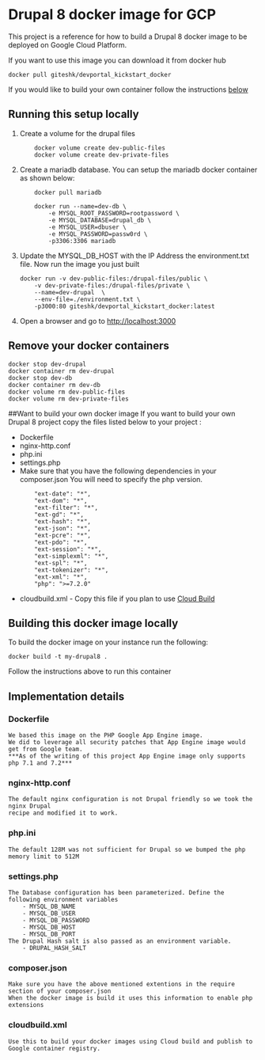 # Drupal 8 docker image for GCP

This project is a reference for how to build a Drupal 8 docker image to be deployed on Google Cloud Platform.

If you want to use this image you can download it from docker hub

    docker pull giteshk/devportal_kickstart_docker

If you would like to build your own container follow the instructions [below](#Want-to-build-your-own-docker-image)

## Running this setup locally
1. Create a volume for the drupal files
    ```
        docker volume create dev-public-files
        docker volume create dev-private-files
    ```
2.  Create a mariadb database.
    You can setup the mariadb docker container as shown below:
    ```
        docker pull mariadb
    
        docker run --name=dev-db \
            -e MYSQL_ROOT_PASSWORD=rootpassword \
            -e MYSQL_DATABASE=drupal_db \
            -e MYSQL_USER=dbuser \
            -e MYSQL_PASSWORD=passw0rd \
            -p3306:3306 mariadb
    ```    
3. Update the MYSQL_DB_HOST with the IP Address the environment.txt file. Now run the image you just built
    ```
    docker run -v dev-public-files:/drupal-files/public \
        -v dev-private-files:/drupal-files/private \
        --name=dev-drupal  \
        --env-file=./environment.txt \
        -p3000:80 giteshk/devportal_kickstart_docker:latest 
    ```
4. Open a browser and go to [http://localhost:3000](http://localhost:3000)

## Remove your docker containers

    docker stop dev-drupal
    docker container rm dev-drupal 
    docker stop dev-db
    docker container rm dev-db 
    docker volume rm dev-public-files 
    docker volume rm dev-private-files

##Want to build your own docker image
If you want to build your own Drupal 8 project copy the files listed below to your project :
- Dockerfile
- nginx-http.conf
- php.ini
- settings.php
- Make sure that you have the following dependencies in your composer.json
  You will need to specify the php version.
    ``` 
        "ext-date": "*",
        "ext-dom": "*",
        "ext-filter": "*",
        "ext-gd": "*",
        "ext-hash": "*",
        "ext-json": "*",
        "ext-pcre": "*",
        "ext-pdo": "*",
        "ext-session": "*",
        "ext-simplexml": "*",
        "ext-spl": "*",
        "ext-tokenizer": "*",
        "ext-xml": "*",
        "php": ">=7.2.0"
    ```    
- cloudbuild.xml - Copy this file if you plan to use [Cloud Build](https://cloud.google.com/cloud-build/docs/)


## Building this docker image locally
To build the docker image on your instance run the following:
    
    docker build -t my-drupal8 .

Follow the instructions above to run this container

## Implementation details

### Dockerfile
    We based this image on the PHP Google App Engine image. 
    We did to leverage all security patches that App Engine image would get from Google team.
    ***As of the writing of this project App Engine image only supports php 7.1 and 7.2***
### nginx-http.conf
    The default nginx configuration is not Drupal friendly so we took the nginx Drupal
    recipe and modified it to work.
### php.ini
    The default 128M was not sufficient for Drupal so we bumped the php memory limit to 512M
### settings.php
    The Database configuration has been parameterized. Define the following environment variables
        - MYSQL_DB_NAME
        - MYSQL_DB_USER
        - MYSQL_DB_PASSWORD
        - MYSQL_DB_HOST
        - MYSQL_DB_PORT
    The Drupal Hash salt is also passed as an environment variable.
        - DRUPAL_HASH_SALT
### composer.json 
    Make sure you have the above mentioned extentions in the require section of your composer.json
    When the docker image is build it uses this information to enable php extensions
### cloudbuild.xml
    Use this to build your docker images using Cloud build and publish to Google container registry.
